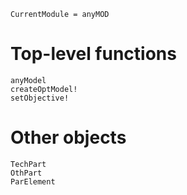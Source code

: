 ```@meta
CurrentModule = anyMOD
```

# Top-level functions

```@docs
anyModel
createOptModel!
setObjective!
```


# Other objects

```@docs
TechPart
OthPart
ParElement
```
